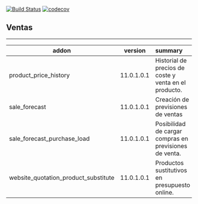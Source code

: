 [![Build Status](https://travis-ci.org/Domatix/sales.svg?branch=11.0)](https://travis-ci.org/Domatix/sales)
[![codecov](https://codecov.io/gh/Domatix/sales/branch/11.0/graph/badge.svg)](https://codecov.io/gh/Domatix/sales)

<h2>Ventas</h2>

***

| addon        | version           | summary  |
| ------------- |:-------------:| :-----|
| product_price_history |11.0.1.0.1  | Historial de precios de coste y venta en el producto. |
| sale_forecast |11.0.1.0.1  | Creación de previsiones de ventas |  
| sale_forecast_purchase_load |11.0.1.0.1  | Posibilidad de cargar compras en previsiones de venta. |  
| website_quotation_product_substitute |11.0.1.0.1  | Productos sustitutivos en presupuesto online. |
